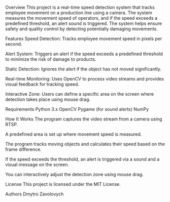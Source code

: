Overview
This project is a real-time speed detection system that tracks employee movement on a production line using a camera. The system measures the movement speed of operators, and if the speed exceeds a predefined threshold, an alert sound is triggered. The system helps ensure safety and quality control by detecting potentially damaging movements.

Features
Speed Detection: Tracks employee movement speed in pixels per second.

Alert System: Triggers an alert if the speed exceeds a predefined threshold to minimize the risk of damage to products.

Static Detection: Ignores the alert if the object has not moved significantly.

Real-time Monitoring: Uses OpenCV to process video streams and provides visual feedback for tracking speed.

Interactive Zone: Users can define a specific area on the screen where detection takes place using mouse drag.

Requirements
Python 3.x
OpenCV
Pygame (for sound alerts)
NumPy


How It Works
The program captures the video stream from a camera using RTSP.

A predefined area is set up where movement speed is measured.

The program tracks moving objects and calculates their speed based on the frame difference.

If the speed exceeds the threshold, an alert is triggered via a sound and a visual message on the screen.

You can interactively adjust the detection zone using mouse drag.

License
This project is licensed under the MIT License.

Authors
Dmytro Zavolovych

